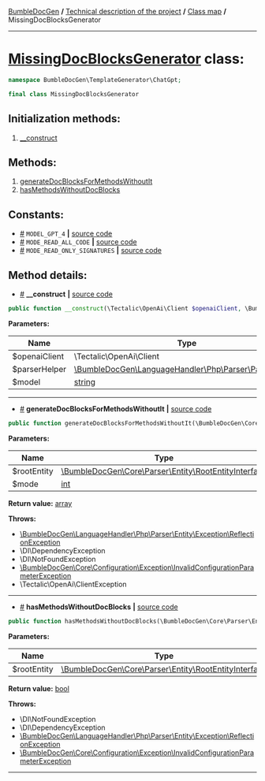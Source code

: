 <!-- {% raw %} -->
<embed> <a href="/docs/README.md">BumbleDocGen</a> <b>/</b> <a href="/docs/tech/readme.md">Technical description of the project</a> <b>/</b> <a href="/docs/tech/map.md">Class map</a> <b>/</b> MissingDocBlocksGenerator<hr> </embed>

<h1>
    <a href="https://github.com/bumble-tech/bumble-doc-gen/blob/master/src/TemplateGenerator/ChatGpt/MissingDocBlocksGenerator.php#L18">MissingDocBlocksGenerator</a> class:
</h1>





```php
namespace BumbleDocGen\TemplateGenerator\ChatGpt;

final class MissingDocBlocksGenerator
```








<h2>Initialization methods:</h2>

<ol>
<li>
    <a href="#m-construct">__construct</a>
    </li>
</ol>

<h2>Methods:</h2>

<ol>
<li>
    <a href="#mgeneratedocblocksformethodswithoutit">generateDocBlocksForMethodsWithoutIt</a>
    </li>
<li>
    <a href="#mhasmethodswithoutdocblocks">hasMethodsWithoutDocBlocks</a>
    </li>
</ol>


<h2>Constants:</h2>
<ul>
            <li><a name="qmodel-gpt-4"
               href="#qmodel-gpt-4">#</a>
            <code>MODEL_GPT_4</code>                   <b>|</b> <a href="/src/TemplateGenerator/ChatGpt/MissingDocBlocksGenerator.php#L20">source
                    code</a> </li>
            <li><a name="qmode-read-all-code"
               href="#qmode-read-all-code">#</a>
            <code>MODE_READ_ALL_CODE</code>                   <b>|</b> <a href="/src/TemplateGenerator/ChatGpt/MissingDocBlocksGenerator.php#L23">source
                    code</a> </li>
            <li><a name="qmode-read-only-signatures"
               href="#qmode-read-only-signatures">#</a>
            <code>MODE_READ_ONLY_SIGNATURES</code>                   <b>|</b> <a href="/src/TemplateGenerator/ChatGpt/MissingDocBlocksGenerator.php#L22">source
                    code</a> </li>
    </ul>





<h2>Method details:</h2>

<div class='method_description-block'>

<ul>
<li><a name="m-construct" href="#m-construct">#</a>
 <b>__construct</b>
    <b>|</b> <a href="https://github.com/bumble-tech/bumble-doc-gen/blob/master/src/TemplateGenerator/ChatGpt/MissingDocBlocksGenerator.php#L25">source code</a></li>
</ul>

```php
public function __construct(\Tectalic\OpenAi\Client $openaiClient, \BumbleDocGen\LanguageHandler\Php\Parser\ParserHelper $parserHelper, string $model = \BumbleDocGen\AI\Generators\MissingDocBlocksGenerator::MODEL_GPT_4);
```



<b>Parameters:</b>

<table>
    <thead>
    <tr>
        <th>Name</th>
        <th>Type</th>
        <th>Description</th>
    </tr>
    </thead>
    <tbody>
            <tr>
            <td>$openaiClient</td>
            <td>\Tectalic\OpenAi\Client</td>
            <td>-</td>
        </tr>
            <tr>
            <td>$parserHelper</td>
            <td><a href='https://github.com/bumble-tech/bumble-doc-gen/blob/master/src/LanguageHandler/Php/Parser/ParserHelper.php'>\BumbleDocGen\LanguageHandler\Php\Parser\ParserHelper</a></td>
            <td>-</td>
        </tr>
            <tr>
            <td>$model</td>
            <td><a href='https://www.php.net/manual/en/language.types.string.php'>string</a></td>
            <td>-</td>
        </tr>
        </tbody>
</table>



</div>
<hr>
<div class='method_description-block'>

<ul>
<li><a name="mgeneratedocblocksformethodswithoutit" href="#mgeneratedocblocksformethodswithoutit">#</a>
 <b>generateDocBlocksForMethodsWithoutIt</b>
    <b>|</b> <a href="https://github.com/bumble-tech/bumble-doc-gen/blob/master/src/TemplateGenerator/ChatGpt/MissingDocBlocksGenerator.php#L60">source code</a></li>
</ul>

```php
public function generateDocBlocksForMethodsWithoutIt(\BumbleDocGen\Core\Parser\Entity\RootEntityInterface $rootEntity, int $mode = \BumbleDocGen\AI\Generators\MissingDocBlocksGenerator::MODE_READ_ONLY_SIGNATURES): array;
```



<b>Parameters:</b>

<table>
    <thead>
    <tr>
        <th>Name</th>
        <th>Type</th>
        <th>Description</th>
    </tr>
    </thead>
    <tbody>
            <tr>
            <td>$rootEntity</td>
            <td><a href='https://github.com/bumble-tech/bumble-doc-gen/blob/master/src/Core/Parser/Entity/RootEntityInterface.php'>\BumbleDocGen\Core\Parser\Entity\RootEntityInterface</a></td>
            <td>-</td>
        </tr>
            <tr>
            <td>$mode</td>
            <td><a href='https://www.php.net/manual/en/language.types.integer.php'>int</a></td>
            <td>-</td>
        </tr>
        </tbody>
</table>

<b>Return value:</b> <a href='https://www.php.net/manual/en/language.types.array.php'>array</a>


<b>Throws:</b>
<ul>
<li>
    <a href="/docs/tech/classes/ReflectionException.md">\BumbleDocGen\LanguageHandler\Php\Parser\Entity\Exception\ReflectionException</a></li>

<li>
    <a >\DI\DependencyException</a></li>

<li>
    <a >\DI\NotFoundException</a></li>

<li>
    <a href="/docs/tech/classes/InvalidConfigurationParameterException.md">\BumbleDocGen\Core\Configuration\Exception\InvalidConfigurationParameterException</a></li>

<li>
    <a >\Tectalic\OpenAi\ClientException</a></li>

</ul>

</div>
<hr>
<div class='method_description-block'>

<ul>
<li><a name="mhasmethodswithoutdocblocks" href="#mhasmethodswithoutdocblocks">#</a>
 <b>hasMethodsWithoutDocBlocks</b>
    <b>|</b> <a href="https://github.com/bumble-tech/bumble-doc-gen/blob/master/src/TemplateGenerator/ChatGpt/MissingDocBlocksGenerator.php#L38">source code</a></li>
</ul>

```php
public function hasMethodsWithoutDocBlocks(\BumbleDocGen\Core\Parser\Entity\RootEntityInterface $rootEntity): bool;
```



<b>Parameters:</b>

<table>
    <thead>
    <tr>
        <th>Name</th>
        <th>Type</th>
        <th>Description</th>
    </tr>
    </thead>
    <tbody>
            <tr>
            <td>$rootEntity</td>
            <td><a href='https://github.com/bumble-tech/bumble-doc-gen/blob/master/src/Core/Parser/Entity/RootEntityInterface.php'>\BumbleDocGen\Core\Parser\Entity\RootEntityInterface</a></td>
            <td>-</td>
        </tr>
        </tbody>
</table>

<b>Return value:</b> <a href='https://www.php.net/manual/en/language.types.boolean.php'>bool</a>


<b>Throws:</b>
<ul>
<li>
    <a >\DI\NotFoundException</a></li>

<li>
    <a >\DI\DependencyException</a></li>

<li>
    <a href="/docs/tech/classes/ReflectionException.md">\BumbleDocGen\LanguageHandler\Php\Parser\Entity\Exception\ReflectionException</a></li>

<li>
    <a href="/docs/tech/classes/InvalidConfigurationParameterException.md">\BumbleDocGen\Core\Configuration\Exception\InvalidConfigurationParameterException</a></li>

</ul>

</div>
<hr>

<!-- {% endraw %} -->
